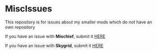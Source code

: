 # MiscIssues
This repository is for issues about my smaller mods which do not have an own repository


If you have an issue with **Mischief**, submit it [HERE](https://github.com/PssbleTrngle/Mischief/issues)

If you have an issue with **Skygrid**, submit it [HERE](https://github.com/PssbleTrngle/Skygrid/issues)
